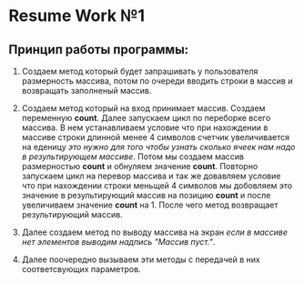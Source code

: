 # Resume Work №1

## Принцип работы программы:

1. Создаем метод который будет запрашивать у пользователя размерность массива, потом по очереди вводить строки в массив и возвращать заполненый массив.

2. Создаем метод который на вход принимает массив. Создаем переменную **count**. Далее запускаем цикл по переборке всего массива. В нем устанавливаем условие что при нахождении в массиве строки длинной менее 4 символов счетчик увеличивается на еденицу *это нужно для того чтобы узнать сколько ячеек нам надо в результирующем массиве*. Потом мы создаем массив размерностью **count** и обнуляем значение **count**. Повторно запускаем цикл на перевор массива и так же довавляем условие что при нахождении строки меньщей 4 символов мы добовляем это значение в результирующий массив на позицию **count** и после увеличиваем значение **count** на 1. После чего метод возвращает результирующий массив.

3. Далее создаем метод по выводу массива на экран *если в массиве нет элементов выводим надпись "Массив пуст."*.
 
4. Далее поочередно вызываем эти методы с передачей в них соответсвующих параметров.
